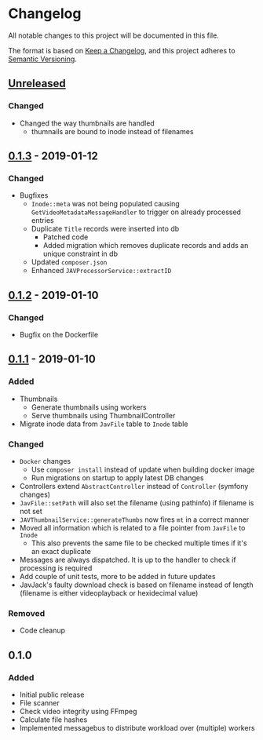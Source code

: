 # Changelog
All notable changes to this project will be documented in this file.

The format is based on [Keep a Changelog](https://keepachangelog.com/en/1.0.0/),
and this project adheres to [Semantic Versioning](https://semver.org/spec/v2.0.0.html).

## [Unreleased]
### Changed
- Changed the way thumbnails are handled
  - thumnails are bound to inode instead of filenames

## [0.1.3] - 2019-01-12
### Changed
- Bugfixes
  - `Inode::meta` was not being populated causing `GetVideoMetadataMessageHandler` to trigger on already processed entries
  - Duplicate `Title` records were inserted into db
    - Patched code
    - Added migration which removes duplicate records and adds an unique constraint in db
  - Updated `composer.json`
  - Enhanced `JAVProcessorService::extractID`
  

## [0.1.2] - 2019-01-10
### Changed
- Bugfix on the Dockerfile

## [0.1.1] - 2019-01-10
### Added
- Thumbnails
  - Generate thumbnails using workers
  - Serve thumbnails using ThumbnailController
- Migrate inode data from `JavFile` table to `Inode` table

### Changed
- `Docker` changes
    - Use `composer install` instead of update when building docker image
    - Run migrations on startup to apply latest DB changes
- Controllers extend `AbstractController` instead of `Controller` (symfony changes)
- `JavFile::setPath` will also set the filename (using pathinfo) if filename is not set
- `JAVThumbnailService::generateThumbs` now fires `mt` in a correct manner
- Moved all information which is related to a file pointer from `JavFile` to `Inode`
    - This also prevents the same file to be checked multiple times if it's an exact duplicate
- Messages are always dispatched. It is up to the handler to check if processing is required
- Add couple of unit tests, more to be added in future updates
- JavJack's faulty download check is based on filename instead of length (filename is either videoplayback or hexidecimal value)

### Removed
- Code cleanup

## 0.1.0
### Added
- Initial public release
- File scanner
- Check video integrity using FFmpeg
- Calculate file hashes
- Implemented messagebus to distribute workload over (multiple) workers

[Unreleased]: https://github.com/PBXg33k/php-jav-toolbox-api/compare/v0.1.3...HEAD
[0.1.3]: https://github.com/PBXg33k/php-jav-toolbox-api/compare/v0.1.2...v0.1.3
[0.1.2]: https://github.com/PBXg33k/php-jav-toolbox-api/compare/v0.1.1...v0.1.2
[0.1.1]: https://github.com/PBXg33k/php-jav-toolbox-api/compare/v0.1.0...v0.1.1
